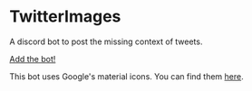 TwitterImages
================

A discord bot to post the missing context of tweets.

[Add the bot!](https://discordapp.com/api/oauth2/authorize?client_id=422078492335800321&permissions=314368&scope=bot)


This bot uses Google's material icons. You can find them [here](https://material.io/icons/).

